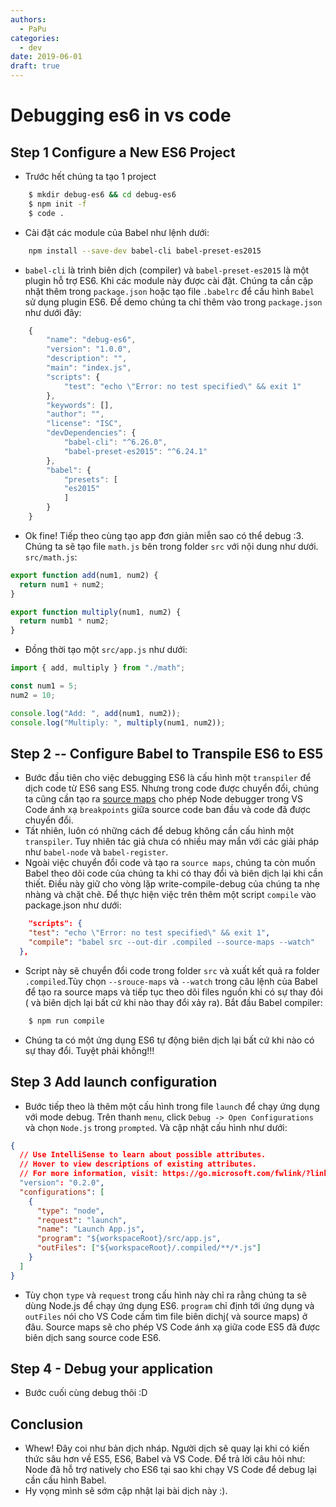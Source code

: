 ```yaml
---
authors:
  - PaPu
categories:
  - dev
date: 2019-06-01
draft: true
---
```


# Debugging es6 in vs code

## Step 1 Configure a New ES6 Project

- Trước hết chúng ta tạo 1 project

```bash linenums="1"
    $ mkdir debug-es6 && cd debug-es6
    $ npm init -f
    $ code .
```

<!-- more -->

- Cài đặt các module của Babel như lệnh dưới:

```bash linenums="1"
    npm install --save-dev babel-cli babel-preset-es2015
```

- `babel-cli` là trình biên dịch (compiler) và `babel-preset-es2015` là một plugin hỗ trợ ES6. Khi các module này được cài đặt. Chúng ta cần cập nhật thêm trong `package.json` hoặc tạo file `.babelrc` để cấu hình `Babel` sử dụng plugin ES6. Để demo chúng ta chỉ thêm vào trong `package.json` như dưới đây:

```javascript linenums="1"
    {
        "name": "debug-es6",
        "version": "1.0.0",
        "description": "",
        "main": "index.js",
        "scripts": {
            "test": "echo \"Error: no test specified\" && exit 1"
        },
        "keywords": [],
        "author": "",
        "license": "ISC",
        "devDependencies": {
            "babel-cli": "^6.26.0",
            "babel-preset-es2015": "^6.24.1"
        },
        "babel": {
            "presets": [
            "es2015"
            ]
        }
    }
```

- Ok fine! Tiếp theo cùng tạo app đơn giản miễn sao có thể debug :3. Chúng ta sẽ tạo file `math.js` bên trong folder `src` với nội dung như dưới. `src/math.js`:

```javascript linenums="1"
export function add(num1, num2) {
  return num1 + num2;
}

export function multiply(num1, num2) {
  return numb1 * num2;
}
```

- Đồng thời tạo một `src/app.js` như dưới:

```javascript linenums="1"
import { add, multiply } from "./math";

const num1 = 5;
num2 = 10;

console.log("Add: ", add(num1, num2));
console.log("Multiply: ", multiply(num1, num2));
```

## Step 2 -- Configure Babel to Transpile ES6 to ES5

- Bước đầu tiên cho việc debugging ES6 là cấu hình một `transpiler` để dịch code từ ES6 sang ES5. Nhưng trong code được chuyển đổi, chúng ta cũng cần tạo ra [source maps](https://www.html5rocks.com/en/tutorials/developertools/sourcemaps/) cho phép Node debugger trong VS Code ánh xạ `breakpoints` giữa source code ban đầu và code đã được chuyển đổi.
- Tất nhiên, luôn có những cách để debug không cần cấu hình một `transpiler`. Tuy nhiên tác giả chưa có nhiều may mắn với các giải pháp như `babel-node` và `babel-register`.
- Ngoài việc chuyển đổi code và tạo ra `source maps`, chúng ta còn muốn Babel theo dõi code của chúng ta khi có thay đổi và biên dịch lại khi cần thiết. Điều này giữ cho vòng lặp write-compile-debug của chúng ta nhẹ nhàng và chặt chẽ. Để thực hiện việc trên thêm một script `compile` vào package.json như dưới:

```json linenums="1"
	"scripts": {
    "test": "echo \"Error: no test specified\" && exit 1",
    "compile": "babel src --out-dir .compiled --source-maps --watch"
  },
```

- Script này sẽ chuyển đổi code trong folder `src` và xuất kết quả ra folder `.compiled`.Tùy chọn `--srouce-maps` và `--watch` trong câu lệnh của Babel để tạo ra source maps và tiếp tục theo dõi files nguồn khi có sự thay đỏi ( và biên dịch lại bất cứ khi nào thay đổi xảy ra). Bắt đầu Babel compiler:

```bash linenums="1"
	$ npm run compile
```

- Chúng ta có một ứng dụng ES6 tự động biên dịch lại bất cứ khi nào có sự thay đổi. Tuyệt phải không!!!

## Step 3 Add launch configuration

- Bước tiếp theo là thêm một cấu hình trong file `launch` để chạy ứng dụng với mode debug. Trên thanh `menu`, click `Debug -> Open Configurations` và chọn `Node.js` trong `prompted`. Và cập nhật cấu hình như dưới:

```json linenums="1"
{
  // Use IntelliSense to learn about possible attributes.
  // Hover to view descriptions of existing attributes.
  // For more information, visit: https://go.microsoft.com/fwlink/?linkid=830387
  "version": "0.2.0",
  "configurations": [
    {
      "type": "node",
      "request": "launch",
      "name": "Launch App.js",
      "program": "${workspaceRoot}/src/app.js",
      "outFiles": ["${workspaceRoot}/.compiled/**/*.js"]
    }
  ]
}
```

- Tùy chọn `type` và `request` trong cấu hình này chỉ ra rằng chúng ta sẽ dùng Node.js để chạy ứng dụng ES6. `program` chỉ định tới ứng dụng và `outFiles` nói cho VS Code cầm tìm file biên dichj( và source maps) ở đâu. Source maps sẽ cho phép VS Code ánh xạ giữa code ES5 đã được biên dịch sang source code ES6.

## Step 4 - Debug your application

- Bước cuối cùng debug thôi :D

## Conclusion

- Whew! Đây coi như bản dịch nháp. Người dịch sẽ quay lại khi có kiến thức sâu hơn về ES5, ES6, Babel và VS Code. Để trả lời câu hỏi như: Node đã hỗ trợ natively cho ES6 tại sao khi chạy VS Code để debug lại cần cấu hình Babel.
- Hy vọng mình sẽ sớm cập nhật lại bài dịch này :).
